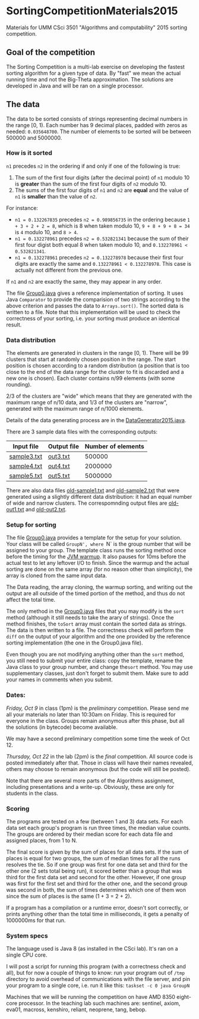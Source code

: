 # SortingCompetitionMaterials2015

Materials for UMM CSci 3501 "Algorithms and computability" 2015 sorting competition. 

## Goal of the competition

The Sorting Competition is a multi-lab exercise on developing the fastest sorting algorithm for a given type of data. 
By "fast" we mean the actual running time and not the Big-Theta approximation. The solutions are developed in Java 
and will be ran on a single processor.

## The data 
The data to be sorted consists of strings representing decimal numbers in the range [0, 1). 
Each number has 9 decimal places, padded with zeros as needed: `0.035648700`.
The number of elements to be sorted will be between 500000 and 5000000.

### How is it sorted
`n1` precedes `n2` in the ordering if and only if one of the following is true:

1. The sum of the first four digits (after the decimal point) of `n1` modulo 10 is **greater** than the sum of the first four digits of `n2` modulo 10. 
2. The sums of the first four digits of `n1` and `n2` are **equal** and the value of `n1` is **smaller** than the value of `n2`.

For instance: 
- `n1 = 0.132267835` precedes `n2 = 0.989856735` in the ordering because `1 + 3 + 2 + 2 = 8`, which is 8 when taken modulo 10, `9 + 8 + 9 + 8 = 34` is `4` modulo 10, and `8 > 4`. 
- `n1 = 0.132278961` precedes `n2 = 0.532821341` because the sum of their first four digist both equal 8 when taken modulo 10, and  `0.132278961 < 0.532821341`. 
- `n1 = 0.132278961` precedes `n2 = 0.132278978` because their first four digits are exactly the same and `0.132278961 < 0.132278978`. This case is actually not different from the previous one. 

If `n1` and `n2` are exactly the same, they may appear in any order. 

The file [Group0.java](https://github.com/elenam/SortingCompetitionMaterials2015/blob/master/src/Group0.java) gives a reference implementation of sorting. It uses Java `Comparator` to provide the comparision of two strings according to the above criterion and passes the data to `Arrays.sort()`. The sorted data is written to a file. Note that this implementation will be used to check the correctness of your sorting, i.e. your sorting must produce an identical result. 

### Data distribution

The elements are generated in clusters in the range [0, 1). There will be 99 clusters that start at randomly chosen position in the range. The start position is chosen according to a random distribution (a position that is too close to the end of the data range for the cluster to fit is discarded and a new one is chosen). Each cluster contains n/99 elements (with some rounding).  

2/3 of the clusters are "wide" which means that they are generated with the maximum range of n/10 data, and 1/3 of the clusters are "narrow", generated with the maximum range of n/1000 elements. 

Details of the data generating process are in the  [DataGenerator2015.java](https://github.com/elenam/SortingCompetitionMaterials2015/blob/master/src/DataGenerator2015.java). 

There are 3 sample data files with the corresponding outputs:

| Input file | Output file | Number of elements |
|------------|-------------|--------------------|
| [sample3.txt](https://github.com/elenam/SortingCompetitionMaterials2015/blob/master/sample3.txt)| [out3.txt](https://github.com/elenam/SortingCompetitionMaterials2015/blob/master/out3.txt)    | 500000             | 
| [sample4.txt](https://github.com/elenam/SortingCompetitionMaterials2015/blob/master/sample4.txt)| [out4.txt](https://github.com/elenam/SortingCompetitionMaterials2015/blob/master/out4.txt)    | 2000000            |
| [sample5.txt](https://github.com/elenam/SortingCompetitionMaterials2015/blob/master/sample5.txt)| [out5.txt](https://github.com/elenam/SortingCompetitionMaterials2015/blob/master/out5.txt)    | 5000000            |

There are also data files [old-sample1.txt](https://github.com/elenam/SortingCompetitionMaterials2015/blob/master/old-sample1.txt) and [old-sample2.txt](https://github.com/elenam/SortingCompetitionMaterials2015/blob/master/old-sample2.txt) that were generated using a slightly different data distribution: it had an equal number of wide and narrow clusters. The correspomnding output files are [old-out1.txt](https://github.com/elenam/SortingCompetitionMaterials2015/blob/master/old-out1.txt) and [old-out2.txt](https://github.com/elenam/SortingCompetitionMaterials2015/blob/master/old-out2.txt). 

### Setup for sorting

The file [Group0.java](https://github.com/elenam/SortingCompetitionMaterials2015/blob/master/src/Group0.java) provides a template for the setup for your solution. Your class will be called `GroupN', where `N` is the group number that will be assigned to your group. The template class runs the sorting method once before the timing for the [JVM warmup](http://alexandru-ersenie.com/2010/09/12/important-aspects-in-load-performance-testing-1-server-warm-up/). It also pauses for 10ms before the actual test to let any leftover I/O to finish. Since the warmup and the actual sorting are done on the same array (for no reason other than simplicity), the array is cloned from the same input data. 

The Data reading, the array cloning, the warmup sorting, and writing out the output are all outside of the timed portion of the method, and thus do not affect the total time. 

The only method in the [Group0.java](https://github.com/elenam/SortingCompetitionMaterials2015/blob/master/src/Group0.java) files that you may modify is the `sort` method (although it still needs to take the arary of strings). Once the method finishes, the `toSort` array must contain the sorted data as strings. The data is then written to a file. The correctness check will perform the `diff` on the output of your algorithm and the one provided by the reference sorting implementation (the one in the Group0.java file). 

Even though you are not modifying anything other than the `sort` method, you still need to submit your entire class: copy the template, rename the Java class to your group number, and change the`sort` method. You may use supplementary classes, just don't forget to submit them. Make sure to add your names in comments when you submit. 

### Dates:

*Friday, Oct 9* in class (1pm) is the *preliminary* competition. Please send me all your materials no later than 10:30am on Friday. This is required for everyone in the class. Groups remain anonymous after this phase, but all the solutions (in bytecode) become available. 

We may have a second preliminary competition some time the week of Oct 12. 

*Thursday, Oct 22* in the lab (2pm) is the *final* competition. All source code is posted immediately after that. Those in class will have their names revealed, others may choose to remain anonymous (but the code will still be posted). 

Note that there are several more parts of the Algorithms assignment, including presentations and a write-up. Obviously, these are only for students in the class. 

### Scoring

The programs are tested on a few (between 1 and 3) data sets. For each data set each group's program is run three times, the median value counts. The groups are ordered by their median score for each data file and assigned places, from 1 to N. 

The final score is given by the sum of places for all data sets. If the sum of places is equal for two groups, the sum of median times for all the runs resolves the tie. So if one group was first for one data set and third for the other one (2 sets total being run), it scored better than a group that was third for the first data set and second for the other. However, if one group was first for the first set and third for the other one, and the second group was second in both, the sum of times determines which one of them won since the sum of places is the same (1 + 3 = 2 + 2). 

If a program has a compilation or a runtime error, doesn't sort correctly, or prints anything other than the total time in milliseconds, it gets a penalty of 1000000ms for that run. 

### System specs

The language used is Java 8 (as installed in the CSci lab). It's ran on a single CPU core.  

I will post a script for running this program (with a correctness check and all), but for now a couple of things to know: run your program out of `/tmp` directory to avoid overhead of communications with the file server, and pin your program to a single core, i.e. run it like this:
``taskset -c 0 java GroupN``

Machines that we will be running the competition on have AMD 8350 eight-core processor. In the teaching lab such machines are: sentinel, axiom, eva01, macross, kenshiro, reliant, neoprene, tang, bebop. 
